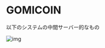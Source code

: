 # GOMICOIN

以下のシステムの中間サーバー的なもの

![img](https://docs.google.com/drawings/d/e/2PACX-1vTT4TrwABPT4Tv_A-0o1cv9i18zNf8RI3y-prVR8200WaxRO89PM36KzTrhtuPip0l1pepWTfgZr41w/pub?w=960&h=720)